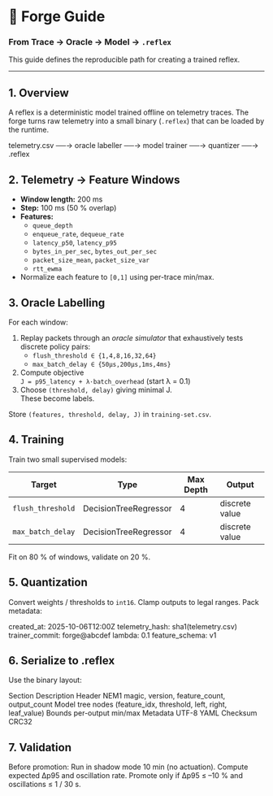 # 🧱 Forge Guide
### From Trace → Oracle → Model → `.reflex`

This guide defines the reproducible path for creating a trained reflex.

---

## 1. Overview
A reflex is a deterministic model trained offline on telemetry traces.
The forge turns raw telemetry into a small binary (`.reflex`) that can be loaded by the runtime.

telemetry.csv ──→ oracle labeller ──→ model trainer ──→ quantizer ──→ .reflex


## 2. Telemetry → Feature Windows
- **Window length:** 200 ms
- **Step:** 100 ms (50 % overlap)
- **Features:**
  - `queue_depth`
  - `enqueue_rate`, `dequeue_rate`
  - `latency_p50`, `latency_p95`
  - `bytes_in_per_sec`, `bytes_out_per_sec`
  - `packet_size_mean`, `packet_size_var`
  - `rtt_ewma`
- Normalize each feature to `[0,1]` using per-trace min/max.

## 3. Oracle Labelling
For each window:
1. Replay packets through an *oracle simulator* that exhaustively tests discrete policy pairs:
   - `flush_threshold ∈ {1,4,8,16,32,64}`
   - `max_batch_delay ∈ {50µs,200µs,1ms,4ms}`
2. Compute objective  
   `J = p95_latency + λ·batch_overhead`
   (start λ = 0.1)
3. Choose `(threshold, delay)` giving minimal J.  
   These become labels.

Store `(features, threshold, delay, J)` in `training-set.csv`.


## 4. Training
Train two small supervised models:

| Target | Type | Max Depth | Output |
|---------|------|------------|---------|
| `flush_threshold` | DecisionTreeRegressor | 4 | discrete value |
| `max_batch_delay` | DecisionTreeRegressor | 4 | discrete value |

Fit on 80 % of windows, validate on 20 %.


## 5. Quantization
Convert weights / thresholds to `int16`.
Clamp outputs to legal ranges.
Pack metadata:


created_at: 2025-10-06T12:00Z
telemetry_hash: sha1(telemetry.csv)
trainer_commit: forge@abcdef
lambda: 0.1
feature_schema: v1

## 6. Serialize to .reflex
Use the binary layout:

Section	    Description
Header	    NEM1 magic, version, feature_count, output_count
Model	    tree nodes (feature_idx, threshold, left, right, leaf_value)
Bounds	    per-output min/max
Metadata	UTF-8 YAML
Checksum	CRC32

## 7. Validation

Before promotion:
Run in shadow mode 10 min (no actuation).
Compute expected ∆p95 and oscillation rate.
Promote only if ∆p95 ≤ –10 % and oscillations ≤ 1 / 30 s.